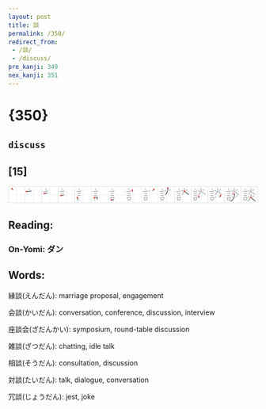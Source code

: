 ```yaml
---
layout: post
title: 談
permalink: /350/
redirect_from:
 - /談/
 - /discuss/
pre_kanji: 349
nex_kanji: 351
---
```


# {350}

## `discuss`

## [15]

<div class="stroke"><img src="../images/E8AB87.png" /></div>

## Reading:

### On-Yomi: ダン

## Words:

縁談(えんだん): marriage proposal, engagement

会談(かいだん): conversation, conference, discussion, interview

座談会(ざだんかい): symposium, round-table discussion

雑談(ざつだん): chatting, idle talk

相談(そうだん): consultation, discussion

対談(たいだん): talk, dialogue, conversation

冗談(じょうだん): jest, joke
